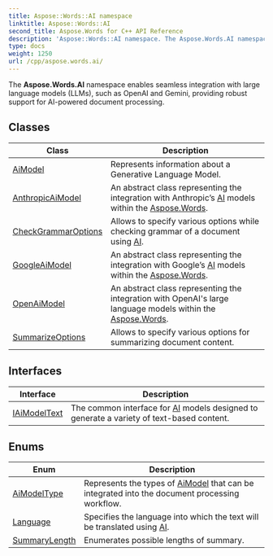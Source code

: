 ```yaml
---
title: Aspose::Words::AI namespace
linktitle: Aspose::Words::AI
second_title: Aspose.Words for C++ API Reference
description: 'Aspose::Words::AI namespace. The Aspose.Words.AI namespace enables seamless integration with large language models (LLMs), such as OpenAI and Gemini, providing robust support for AI-powered document processing in C++.'
type: docs
weight: 1250
url: /cpp/aspose.words.ai/
---
```


The **Aspose.Words.AI** namespace enables seamless integration with large language models (LLMs), such as OpenAI and Gemini, providing robust support for AI-powered document processing.

## Classes

| Class | Description |
| --- | --- |
| [AiModel](./aimodel/) | Represents information about a Generative Language Model. |
| [AnthropicAiModel](./anthropicaimodel/) | An abstract class representing the integration with Anthropic’s [AI](./) models within the [Aspose.Words](../aspose.words/). |
| [CheckGrammarOptions](./checkgrammaroptions/) | Allows to specify various options while checking grammar of a document using [AI](./). |
| [GoogleAiModel](./googleaimodel/) | An abstract class representing the integration with Google’s [AI](./) models within the [Aspose.Words](../aspose.words/). |
| [OpenAiModel](./openaimodel/) | An abstract class representing the integration with OpenAI's large language models within the [Aspose.Words](../aspose.words/). |
| [SummarizeOptions](./summarizeoptions/) | Allows to specify various options for summarizing document content. |
## Interfaces

| Interface | Description |
| --- | --- |
| [IAiModelText](./iaimodeltext/) | The common interface for [AI](./) models designed to generate a variety of text-based content. |
## Enums

| Enum | Description |
| --- | --- |
| [AiModelType](./aimodeltype/) | Represents the types of [AiModel](./aimodel/) that can be integrated into the document processing workflow. |
| [Language](./language/) | Specifies the language into which the text will be translated using [AI](./). |
| [SummaryLength](./summarylength/) | Enumerates possible lengths of summary. |
